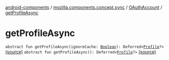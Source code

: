 [android-components](../../index.md) / [mozilla.components.concept.sync](../index.md) / [OAuthAccount](index.md) / [getProfileAsync](./get-profile-async.md)

# getProfileAsync

`abstract fun getProfileAsync(ignoreCache: `[`Boolean`](https://kotlinlang.org/api/latest/jvm/stdlib/kotlin/-boolean/index.html)`): Deferred<`[`Profile`](../-profile/index.md)`?>` [(source)](https://github.com/mozilla-mobile/android-components/blob/master/components/concept/sync/src/main/java/mozilla/components/concept/sync/OAuthAccount.kt#L38)
`abstract fun getProfileAsync(): Deferred<`[`Profile`](../-profile/index.md)`?>` [(source)](https://github.com/mozilla-mobile/android-components/blob/master/components/concept/sync/src/main/java/mozilla/components/concept/sync/OAuthAccount.kt#L39)